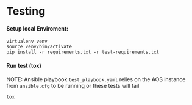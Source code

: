 # Testing

#### Setup local Enviroment:

~~~~
virtualenv venv
source venv/bin/activate
pip install -r requirements.txt -r test-requirements.txt
~~~~

#### Run test (tox)

NOTE: Ansible playbook `test_playbook.yaml` relies on the AOS instance
from `ansible.cfg` to be running or these tests will fail

~~~~
tox
~~~~

